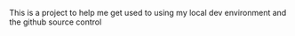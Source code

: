 This is a project to help me get used to using my local dev environment and the github source control